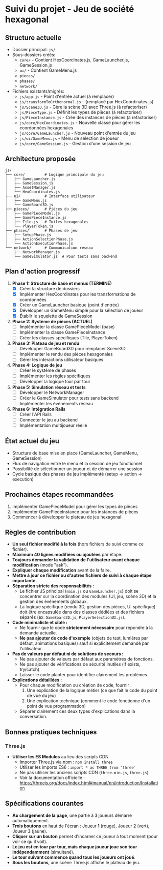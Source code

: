 # Suivi du projet - Jeu de société hexagonal

## Structure actuelle
- Dossier principal: `js/`
- Sous-dossiers créés:
  - `core/` - Contient HexCoordinates.js, GameLauncher.js, GameSession.js
  - `ui/` - Contient GameMenu.js
  - `pieces/`
  - `phases/`
  - `network/`
- Fichiers existants/migrés:
  - `js/app.js` - Point d'entrée actuel (à remplacer)
  - `js/transformToOrthonormal.js` - (remplacé par HexCoordinates.js)
  - `js/Scene3D.js` - Gère la scène 3D avec Three.js (à refactoriser)
  - `js/PieceType.js` - Définit les types de pièces (à refactoriser)
  - `js/PieceInstance.js` - Crée des instances de pièces (à refactoriser)
  - `js/core/HexCoordinates.js` - Nouvelle classe pour gérer les coordonnées hexagonales
  - `js/core/GameLauncher.js` - Nouveau point d'entrée du jeu
  - `js/ui/GameMenu.js` - Menu de sélection de joueur
  - `js/core/GameSession.js` - Gestion d'une session de jeu

## Architecture proposée
```
js/
├── core/         # Logique principale du jeu
│   ├── GameLauncher.js
│   ├── GameSession.js
│   ├── AssetManager.js
│   └── HexCoordinates.js
├── ui/           # Interface utilisateur
│   ├── GameMenu.js
│   └── GameBoard3D.js
├── pieces/       # Pièces du jeu
│   ├── GamePieceModel.js
│   ├── GamePieceInstance.js
│   ├── Tile.js   # Tuiles hexagonales
│   └── PlayerToken.js
├── phases/       # Phases de jeu
│   ├── SetupPhase.js
│   ├── ActionSelectionPhase.js
│   └── ActionExecutionPhase.js
└── network/      # Communication réseau
    ├── NetworkManager.js
    └── GameSimulator.js  # Pour tests sans backend
```

## Plan d'action progressif
1. **Phase 1: Structure de base et menus (TERMINÉ)**
   - [x] Créer la structure de dossiers
   - [x] Implémenter HexCoordinates pour les transformations de coordonnées
   - [x] Créer un GameLauncher basique (point d'entrée)
   - [x] Développer un GameMenu simple pour la sélection de joueur
   - [x] Établir le squelette de GameSession

2. **Phase 2: Système de pièces (ACTUEL)**
   - [ ] Implémenter la classe GamePieceModel (base)
   - [ ] Implémenter la classe GamePieceInstance
   - [ ] Créer les classes spécifiques (Tile, PlayerToken)

3. **Phase 3: Plateau de jeu et rendu**
   - [ ] Développer GameBoard3D pour remplacer Scene3D
   - [ ] Implémenter le rendu des pièces hexagonales
   - [ ] Gérer les interactions utilisateur basiques

4. **Phase 4: Logique de jeu**
   - [ ] Créer le système de phases
   - [ ] Implémenter les règles spécifiques
   - [ ] Développer la logique tour par tour

5. **Phase 5: Simulation réseau et tests**
   - [ ] Développer le NetworkManager
   - [ ] Créer le GameSimulator pour tests sans backend
   - [ ] Implémenter les événements réseau

6. **Phase 6: Intégration Rails**
   - [ ] Créer l'API Rails
   - [ ] Connecter le jeu au backend
   - [ ] Implémentation multijoueur réelle

## État actuel du jeu
- Structure de base mise en place (GameLauncher, GameMenu, GameSession)
- Flux de navigation entre le menu et la session de jeu fonctionnel
- Possibilité de sélectionner un joueur et de démarrer une session
- Cycle basique des phases de jeu implémenté (setup → action → execution)

## Prochaines étapes recommandées
1. Implémenter GamePieceModel pour gérer les types de pièces
2. Implémenter GamePieceInstance pour les instances de pièces
3. Commencer à développer le plateau de jeu hexagonal

## Règles de contribution

- **Un seul fichier modifié à la fois** (hors fichiers de suivi comme ce fichier).
- **Maximum 40 lignes modifiées ou ajoutées** par étape.
- **Toujours demander la validation de l'utilisateur avant chaque modification** (mode "ask").
- **Expliquer chaque modification** avant de la faire.
- **Mettre à jour ce fichier ou d'autres fichiers de suivi à chaque étape importante**.
- **Séparation stricte des responsabilités :**
  - Le fichier JS principal (`main.js` ou `GameLauncher.js`) doit se concentrer sur la coordination des modules (UI, jeu, scène 3D) et la gestion des événements globaux.
  - La logique spécifique (rendu 3D, gestion des pièces, UI spécifique) doit être encapsulée dans des classes dédiées et des fichiers séparés (ex: `GameBoard3D.js`, `PlayerSelectionUI.js`).
- **Code minimaliste et ciblé :**
  - Ne fournir que le code **strictement nécessaire** pour répondre à la demande actuelle.
  - **Ne pas ajouter de code d'exemple** (objets de test, lumières par défaut, animations basiques) sauf si explicitement demandé par l'utilisateur.
- **Pas de valeurs par défaut ni de solutions de secours :**
  - Ne pas ajouter de valeurs par défaut aux paramètres de fonctions.
  - Ne pas ajouter de vérifications de sécurité inutiles (if exists, try/catch).
  - Laisser le code planter pour identifier clairement les problèmes.
- **Explications détaillées :**
  - Pour chaque modification ou création de code, fournir :
    1. Une explication de la logique métier (ce que fait le code du point de vue du jeu)
    2. Une explication technique (comment le code fonctionne d'un point de vue programmation)
  - Séparer clairement ces deux types d'explications dans la conversation.

## Bonnes pratiques techniques

### Three.js
- **Utiliser les ES Modules** au lieu des scripts CDN
  - Importer Three.js via npm : `npm install three`
  - Utiliser les imports ES6 : `import * as THREE from 'three'`
  - Ne pas utiliser les anciens scripts CDN (`three.min.js`, `three.js`)
  - Voir la documentation officielle : https://threejs.org/docs/index.html#manual/en/introduction/Installation

## Spécifications courantes

- **Au chargement de la page**, une partie à 3 joueurs démarre automatiquement.
- **Trois boutons** en haut de l'écran : Joueur 1 (rouge), Joueur 2 (vert), Joueur 3 (jaune).
- **Cliquer sur un bouton** permet d'incarner ce joueur à tout moment (pour voir ce qu'il voit).
- **Le jeu est en tour par tour, mais chaque joueur joue son tour indépendamment** (simultané).
- **Le tour suivant commence quand tous les joueurs ont joué**.
- **Sous les boutons**, une scène Three.js affiche le plateau de jeu.
